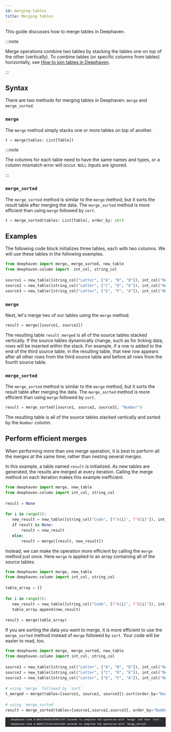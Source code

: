 ```yaml
---
id: merging-tables
title: Merging tables
---
```


This guide discusses how to merge tables in Deephaven.

:::note

Merge operations combine two tables by stacking the tables one on top of the other (vertically). To combine tables (or specific columns from tables) horizontally, see [How to join tables in Deephaven](*LINK*).

:::

## Syntax

There are two methods for merging tables in Deephaven: `merge` and `merge_sorted`. 

### `merge`

The `merge` method simply stacks one or more tables on top of another.

```python syntax
t = merge(tables: List[Table])
```

:::note

The columns for each table need to have the same names and types, or a column mismatch error will occur. `NULL` inputs are ignored.

:::

### `merge_sorted`

The `merge_sorted` method is similar to the `merge` method, but it sorts the result table after merging the data. The `merge_sorted` method is more efficient than using `merge` followed by `sort`.

```python syntax
t = merge_sorted(tables: List[Table], order_by: str)
```

## Examples

The following code block initializes three tables, each with two columns. We will use these tables in the following examples.

```python test-set=1 order=source1,source2,source3,result_merged,result_merge_sorted
from deephaven import merge, merge_sorted, new_table
from deephaven.column import  int_col, string_col

source1 = new_table([string_col("Letter", ["A", "B", "D"]), int_col("Number", [1, 2, 3])])
source2 = new_table([string_col("Letter", ["C", "D", "E"]), int_col("Number", [14, 15, 16])])
source3 = new_table([string_col("Letter", ["E", "F", "A"]), int_col("Number", [22, 25, 27])])
```

### `merge`

Next, let's merge two of our tables using the `merge` method.

```python test-set=1 order=result
result = merge([source1, source2])
```

The resulting table `result_merged` is all of the source tables stacked vertically. If the source tables dynamically change, such as for ticking data, rows will be inserted within the stack. For example, if a row is added to the end of the third source table, in the resulting table, that new row appears after all other rows from the third source table and before all rows from the fourth source table.

### `merge_sorted`

The `merge_sorted` method is similar to the `merge` method, but it sorts the result table after merging the data. The `merge_sorted` method is more efficient than using `merge` followed by `sort`.

```python test-set=1 order=result
result = merge_sorted([source1, source2, source3], "Number")
```

The resulting table is all of the source tables stacked vertically and sorted by the `Number` column.

## Perform efficient merges

When performing more than one merge operation, it is best to perform all the merges at the same time, rather than nesting several merges.

In this example, a table named `result` is initialized. As new tables are generated, the results are merged at every iteration. Calling the merge method on each iteration makes this example inefficient.

```python order=result
from deephaven import merge, new_table
from deephaven.column import int_col, string_col

result = None

for i in range(5):
   new_result = new_table([string_col("Code", [f"A{i}", f"B{i}"]), int_col("Val", [i, 10*i])])
   if result is None:
       result = new_result
   else:
       result = merge([result, new_result])
```

Instead, we can make the operation more efficient by calling the `merge` method just once. Here `merge` is applied to an array containing all of the source tables:

```python order=result
from deephaven import merge, new_table
from deephaven.column import int_col, string_col

table_array = []

for i in range(5):
   new_result = new_table([string_col("Code", [f"A{i}", f"B{i}"]), int_col("Val", [i, 10*i])])
   table_array.append(new_result)

result = merge(table_array)
```

If you are sorting the data you want to merge, it is more efficient to use the `merge_sorted` method instead of `merge` followed by `sort`. Your code will be easier to read, too.

```python order=null
from deephaven import merge, merge_sorted, new_table
from deephaven.column import int_col, string_col

source1 = new_table([string_col("Letter", ["A", "B", "D"]), int_col("Number", [1, 2, 3])])
source2 = new_table([string_col("Letter", ["C", "D", "E"]), int_col("Number", [14, 15, 16])])
source3 = new_table([string_col("Letter", ["E", "F", "A"]), int_col("Number", [22, 25, 27])])

# using `merge` followed by `sort`
t_merged = merge(tables=[source1, source2, source3]).sort(order_by="Number")

# using `merge_sorted`
result = merge_sorted(tables=[source1,source2,source3], order_by="Number")
```

![img](../assets/working-with-deephaven-tables/merge-n-sort-vs-merge-sorted.png)